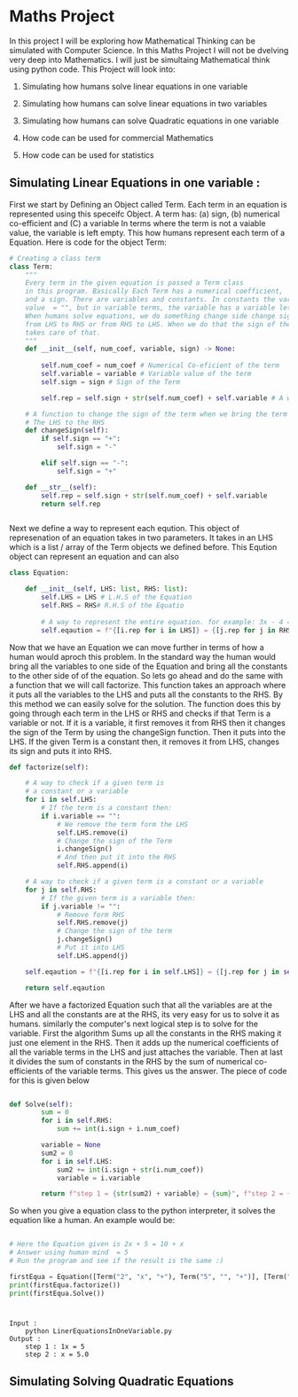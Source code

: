 # Maths Project

 In this project I will be exploring how Mathematical Thinking can be simulated with Computer Science. In this Maths Project I will not be dvelving very deep into Mathematics. I will just be simultaing Mathematical think using python code. This Project will look into:

1. Simulating how humans solve linear equations in one variable

2. Simulating how humans can solve linear equations in two variables

3. Simulating how humans can solve Quadratic equations in one variable

4. How code can be used for commercial Mathematics

5. How code can be used for statistics



## Simulating Linear Equations in one variable :

First we start by Defining an Object called Term. Each term in an equation is represented using this speceifc Object. A term has: (a) sign, (b) numerical co-efficient and (C) a variable In terms where the term is not a vaiable value, the variable is left empty. This how humans represent each term of a Equation. Here is code for the object Term:
```python
# Creating a class term
class Term:
    """
    Every term in the given equation is passed a Term class
    in this program. Basically Each Term has a numerical coefficient,
    and a sign. There are variables and constants. In constants the variable
    value  = "", but in variable terms, the variable has a variable letter.
    When humans solve equations, we do something change side change sign. Where we move a term
    from LHS to RHS or from RHS to LHS. When we do that the sign of the term. The changeSign function
    takes care of that.
    """
    def __init__(self, num_coef, variable, sign) -> None:
        
        self.num_coef = num_coef # Numerical Co-eficient of the term
        self.variable = variable # Variable value of the term
        self.sign = sign # Sign of the Term

        self.rep = self.sign + str(self.num_coef) + self.variable # A way to bring all these Values into 1. Eg: -5x 

    # A function to change the sign of the term when we bring the term from
    # The LHS to the RHS
    def changeSign(self):
        if self.sign == "+":
            self.sign = "-"

        elif self.sign == "-":
            self.sign = "+"

    def __str__(self):
        self.rep = self.sign + str(self.num_coef) + self.variable
        return self.rep



```

Next we define a way to represent each eqution. This object of represenation of an equation takes in two parameters. It takes in an LHS which is a list / array of the Term objects we defined before. This Eqution object can represent an equation and can also 




```python
class Equation:

    def __init__(self, LHS: list, RHS: list):
        self.LHS = LHS # L.H.S of the Equation
        self.RHS = RHS# R.H.S of the Equatio
        
        # A way to represent the entire equation. for example: 3x - 4 = 10
        self.eqaution = f"{[i.rep for i in LHS]} = {[j.rep for j in RHS]}"

```
Now that we have an Equation we can move further in terms of how a human would aproch this problem. In the standard way the human would bring all the variables to one side of the Equation and bring all the constants to the other side of of the equation. So lets go ahead and do the same with a function that we will call factorize. This function takes an approach where it puts all the variables to the LHS and puts all the constants to the RHS. By this method we can easily solve for the solution. The function does this by going through each term in the LHS or RHS and checks if that Term is a variable or not. If it is a variable, it first removes it from RHS then  it changes the sign of the Term by using the changeSign function. Then it puts into the LHS. If the given Term is a constant then, it removes it from LHS, changes its sign and puts it into RHS. 

```python
def factorize(self):

    # A way to check if a given term is 
    # a constant or a variable
    for i in self.LHS:
        # If the term is a constant then:
        if i.variable == "":
            # We remove the term form the LHS
            self.LHS.remove(i)
            # Change the sign of the Term
            i.changeSign()
            # And then put it into the RHS
            self.RHS.append(i)

    # A way to check if a given term is a constant or a variable
    for j in self.RHS:
        # If the given term is a variable then:
        if j.variable != "":
            # Remove form RHS
            self.RHS.remove(j)
            # Change the sign of the term
            j.changeSign()
            # Put it into LHS
            self.LHS.append(j)

    self.eqaution = f"{[i.rep for i in self.LHS]} = {[j.rep for j in self.RHS]}"

    return self.eqaution
```
After we have a factorized Equation such that all the variables are at the LHS and all the constants are at the RHS, its very easy for us to solve it as humans. similarly the computer's next logical step is to solve for the variable. First the algorithm Sums up all the constants in the RHS making it just one element in the RHS. Then it adds up the numerical coefficients of all the variable terms in the LHS and just attaches the variable. Then at last it divides the sum of constants in the RHS by the sum of numerical co-efficients of the variable terms. This gives us the answer. The piece of code for this is given below
```python

def Solve(self):
        sum = 0
        for i in self.RHS:
            sum += int(i.sign + i.num_coef)

        variable = None
        sum2 = 0
        for i in self.LHS:
            sum2 += int(i.sign + str(i.num_coef))
            variable = i.variable

        return f"step 1 = {str(sum2) + variable} = {sum}", f"step 2 = {variable} = {sum/sum2}"

```
So when you give a equation class to the python interpreter, it solves the equation like a human. An example would be:

```python

# Here the Equation given is 2x + 5 = 10 + x
# Answer using human mind  = 5
# Run the program and see if the result is the same :)

firstEqua = Equation([Term("2", "x", "+"), Term("5", "", "+")], [Term("10", "", "+"), Term("1", "x", "+")])
print(firstEqua.factorize())
print(firstEqua.Solve())

```
#
```
Input : 
    python LinerEquationsInOneVariable.py
Output :
    step 1 : 1x = 5
    step 2 : x = 5.0
```

## Simulating Solving Quadratic Equations

